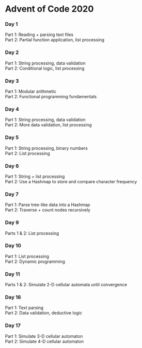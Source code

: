 # Advent of Code 2020

### Day 1  
Part 1: Reading + parsing text files  
Part 2: Partial function application, list processing

### Day 2  
Part 1: String processing, data validation  
Part 2: Conditional logic, list processing

### Day 3  
Part 1: Modular arithmetic  
Part 2: Functional programming fundamentals

### Day 4  
Part 1: String processing, data validation  
Part 2: More data validation, list processing

### Day 5  
Part 1: String processing, binary numbers  
Part 2: List processing

### Day 6  
Part 1: String + list processing  
Part 2: Use a Hashmap to store and compare character frequency  

### Day 7  
Part 1: Parse tree-like data into a Hashmap  
Part 2: Traverse + count nodes recursively

### Day 9   
Parts 1 & 2: List processing

### Day 10   
Part 1: List processing   
Part 2: Dynamic programming

### Day 11
Parts 1 & 2: Simulate 2-D cellular automata until convergence

### Day 16   
Part 1: Text parsing   
Part 2: Data validation, deductive logic   

### Day 17
Part 1: Simulate 3-D cellular automaton   
Part 2: Simulate 4-D cellular automaton
